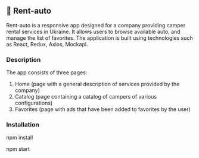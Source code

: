 :blue_car: **Rent-auto**
---
Rent-auto is a responsive app designed for a company providing camper rental
services in Ukraine. It allows users to browse available auto, and manage the
list of favorites. The application is built using technologies such as React,
Redux, Axios, Mockapi.

### **Description**

The app consists of three pages:

1. Home (page with a general description of services provided by the company)
2. Catalog (page containing a catalog of campers of various configurations)
3. Favorites (page with ads that have been added to favorites by the user)

### **Installation**

npm install 

npm start
